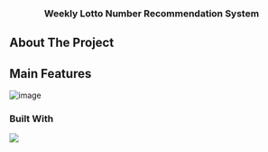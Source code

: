   <h3 align="center">Weekly Lotto Number Recommendation System</h3>

  <!-- ABOUT THE PROJECT -->
## About The Project

## Main Features
![image](https://github.com/guswns00123/Weekly_Recommend_LottoNum/assets/65805176/acd13bd4-0643-467c-90fb-7b3ead55373a)

### Built With
 <img src="https://img.shields.io/badge/ApacheAriflow-017CEE?style=flat&logo=Apache Ariflow&logoColor=white"/>
